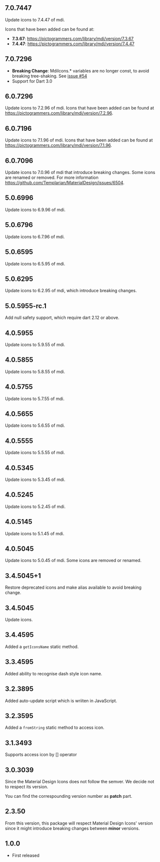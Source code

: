## 7.0.7447

Update icons to 7.4.47 of mdi.

Icons that have been added can be found at:

* **7.3.67**: https://pictogrammers.com/library/mdi/version/7.3.67
* **7.4.47**: https://pictogrammers.com/library/mdi/version/7.4.47

## 7.0.7296

* **Breaking Change**: MdiIcons.* variables are no longer const, to avoid breaking tree-shaking. See [issue #54](https://github.com/ziofat/material_design_icons_flutter/issues/54)
* Support for Dart 3.0

## 6.0.7296

Update icons to 7.2.96 of mdi. Icons that have been added can be found at https://pictogrammers.com/library/mdi/version/7.2.96.

## 6.0.7196

Update icons to 7.1.96 of mdi. Icons that have been added can be found at https://pictogrammers.com/library/mdi/version/7.1.96.

## 6.0.7096

Update icons to 7.0.96 of mdi that introduce breaking changes. Some icons are renamed or removed. For more information https://github.com/Templarian/MaterialDesign/issues/6504.

## 5.0.6996

Update icons to 6.9.96 of mdi.

## 5.0.6796

Update icons to 6.7.96 of mdi.

## 5.0.6595

Update icons to 6.5.95 of mdi.

## 5.0.6295

Update icons to 6.2.95 of mdi, which introduce breaking changes.

## 5.0.5955-rc.1

Add null safety support, which require dart 2.12 or above.

## 4.0.5955

Update icons to 5.9.55 of mdi.

## 4.0.5855

Update icons to 5.8.55 of mdi.

## 4.0.5755

Update icons to 5.7.55 of mdi.

## 4.0.5655

Update icons to 5.6.55 of mdi.

## 4.0.5555

Update icons to 5.5.55 of mdi.

## 4.0.5345

Update icons to 5.3.45 of mdi.

## 4.0.5245

Update icons to 5.2.45 of mdi.

## 4.0.5145

Update icons to 5.1.45 of mdi.

## 4.0.5045

Update icons to 5.0.45 of mdi. Some icons are removed or renamed.

## 3.4.5045+1

Restore deprecated icons and make alias available to avoid breaking change.

## 3.4.5045

Update icons.

## 3.4.4595

Added a `getIconsName` static method.

## 3.3.4595

Added ability to recognise dash style icon name.

## 3.2.3895

Added auto-update script which is wriiten in JavaScript.

## 3.2.3595

Added a `fromString` static method to access icon.

## 3.1.3493

Supports access icon by [] operator

## 3.0.3039

Since the Material Design Icons does not follow the semver. We decide not to respect its version.

You can find the correspounding version number as **patch** part.

## 2.3.50

From this version, this package will respect Material Design Icons' version since it might introduce breaking changes between **minor** versions.

## 1.0.0

* First released
